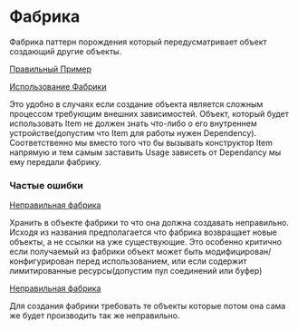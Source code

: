 # Фабрика

Фабрика паттерн порождения который передусматривает объект создающий другие объекты.

[Правильный Пример](../../example/factory/example_factory.go)

[Использование Фабрики](../../example/factory/usage.go)

Это удобно в случаях если создание объекта является сложным процессом требующим внешних зависимостей. Объект, который
будет использовать Item не должен знать что-либо о его внутреннем устройстве(допустим что Item для работы нужен
Dependency). Соответственно мы вместо того что бы вызывать конструктор Item напрямую и тем самым заставить Usage
зависеть от Dependancy мы ему передали фабрику.

### Частые ошибки

[Неправильная фабрика](../../example/factory/example_factory1.go)

Хранить в объекте фабрики то что она должна создавать неправильно. Исходя из названия предполагается что фабрика
возвращает новые объекты, а не ссылки на уже существующие. Это особенно критично если получаемый из фабрики объект может
быть модифицирован/конфигурирован перед использованием, или если содержит лимитированные ресурсы(допустим пул соединений
или буфер)

[Неправильная фабрика](../../example/factory/example_factory2.go)

Для создания фабрики требовать те объекты которые потом она сама же будет производить так же неправильно.
